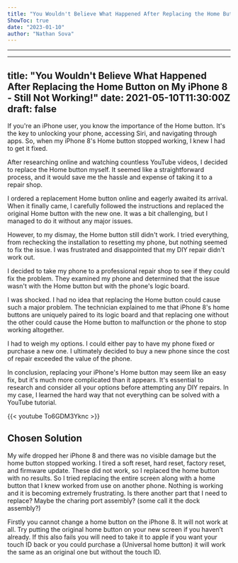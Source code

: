 ```yaml
---
title: "You Wouldn't Believe What Happened After Replacing the Home Button on My iPhone 8 - Still Not Working!"
ShowToc: true 
date: "2023-01-10"
author: "Nathan Sova"
---
```

*****
---
title: "You Wouldn't Believe What Happened After Replacing the Home Button on My iPhone 8 - Still Not Working!"
date: 2021-05-10T11:30:00Z
draft: false
---

If you're an iPhone user, you know the importance of the Home button. It's the key to unlocking your phone, accessing Siri, and navigating through apps. So, when my iPhone 8's Home button stopped working, I knew I had to get it fixed. 

After researching online and watching countless YouTube videos, I decided to replace the Home button myself. It seemed like a straightforward process, and it would save me the hassle and expense of taking it to a repair shop. 

I ordered a replacement Home button online and eagerly awaited its arrival. When it finally came, I carefully followed the instructions and replaced the original Home button with the new one. It was a bit challenging, but I managed to do it without any major issues. 

However, to my dismay, the Home button still didn't work. I tried everything, from rechecking the installation to resetting my phone, but nothing seemed to fix the issue. I was frustrated and disappointed that my DIY repair didn't work out.

I decided to take my phone to a professional repair shop to see if they could fix the problem. They examined my phone and determined that the issue wasn't with the Home button but with the phone's logic board. 

I was shocked. I had no idea that replacing the Home button could cause such a major problem. The technician explained to me that iPhone 8's home buttons are uniquely paired to its logic board and that replacing one without the other could cause the Home button to malfunction or the phone to stop working altogether.

I had to weigh my options. I could either pay to have my phone fixed or purchase a new one. I ultimately decided to buy a new phone since the cost of repair exceeded the value of the phone. 

In conclusion, replacing your iPhone's Home button may seem like an easy fix, but it's much more complicated than it appears. It's essential to research and consider all your options before attempting any DIY repairs. In my case, I learned the hard way that not everything can be solved with a YouTube tutorial.

{{< youtube To6GDM3Yknc >}} 



## Chosen Solution
 My wife dropped her iPhone 8 and there was no visible damage but the home button stopped working. I tired a soft reset, hard reset, factory reset, and firmware update. These did not work, so I replaced the home button with no results. So I tried replacing the entire screen along with a home button that I knew worked from use on another phone. Nothing is working and it is becoming extremely frustrating. Is there another part that I need to replace? Maybe the charing port assembly? (some call it the dock assembly?)

 Firstly you cannot change a home button on the iPhone 8. It will not work at all. Try putting the original home button on your new screen if you haven’t already.
If this also fails you will need to take it to apple if you want your touch ID back or you could purchase a (Universal home button) it will work the same as an original one but without the touch ID.




